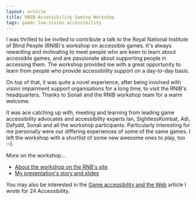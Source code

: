 ```yaml
---
layout: article
title: RNIB Accessibility Gaming Workshop
tags: games low-vision accessibility
---
```


I was thrilled to be invited to contribute a talk to the Royal National Institute of Blind People (RNIB)'s workshop on accessible games. It's always rewarding and motivating to meet people who are keen to learn about accessible games, and are passionate about supporting people in accessing them. The workshop provided me with a great opportunity to learn from people who provide accessibility support on a day-to-day basis.

On top of that, it was quite a novel experience, after being involved with vision impairment support organisations for a long time, to visit the RNIB's headquarters. Thanks to Sonali and the RNIB workshop team for a warm welcome.

It was ace catching up with, meeting and learning from leading game accessibility advocates and accessibility experts Ian, SightlessKombat, Adi, Dafydd, Sonali and all the workshop participants. Particularly interesting for me personally were our differing experiences of some of the same games. I left the workshop with a shortlist of some new awesome ones to play, too :-).

More on the workshop...

* [About the workshop on the RNB's site](https://www.rnib.org.uk/sight-loss-advice/reading-home-and-leisure/television-radio-and-film/television-radio-and-film-news/accessibility-gaming-workshop)
* [My presentation's story and slides](http://matatk.agrip.org.uk/talks/2019/game-accessibility-low-vision/)

You may also be interested in the [Game accessibility and the Web](/articles/game-accessibility-and-the-web/) article I wrote for 24 Accessibility.
